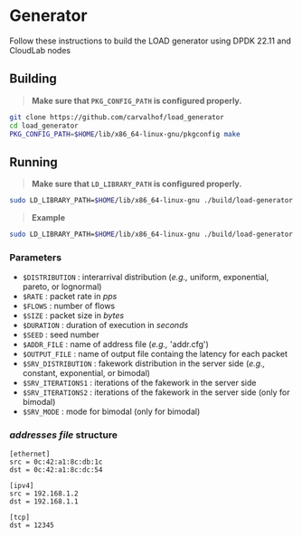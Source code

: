 # Generator

Follow these instructions to build the LOAD generator using DPDK 22.11 and CloudLab nodes

## Building

> **Make sure that `PKG_CONFIG_PATH` is configured properly.**

```bash
git clone https://github.com/carvalhof/load_generator
cd load_generator
PKG_CONFIG_PATH=$HOME/lib/x86_64-linux-gnu/pkgconfig make
```

## Running

> **Make sure that `LD_LIBRARY_PATH` is configured properly.**

```bash
sudo LD_LIBRARY_PATH=$HOME/lib/x86_64-linux-gnu ./build/load-generator -a 41:00.0 -n 4 -c 0xff -- -d $DISTRIBUTION -r $RATE -f $FLOWS -s $SIZE -t $DURATION -e $SEED -c $ADDR_FILE -o $OUTPUT_FILE -D $SRV_DISTRIBUTION -i $SRV_ITERATIONS1 -j $SRV_ITERATIONS2 -m $SRV_MODE
```

> **Example**

```bash
sudo LD_LIBRARY_PATH=$HOME/lib/x86_64-linux-gnu ./build/load-generator -a 41:00.0 -n 4 -c 0xff -- -d exponential -r 100000 -f 1 -s 128 -t 10 -e 37 -c addr.cfg -o output.dat -D constant -i 0 -j 0 -m 0
```

### Parameters

- `$DISTRIBUTION` : interarrival distribution (_e.g.,_ uniform, exponential, pareto, or lognormal)
- `$RATE` : packet rate in _pps_
- `$FLOWS` : number of flows
- `$SIZE` : packet size in _bytes_
- `$DURATION` : duration of execution in _seconds_
- `$SEED` : seed number
- `$ADDR_FILE` : name of address file (_e.g.,_ 'addr.cfg')
- `$OUTPUT_FILE` : name of output file containg the latency for each packet
- `$SRV_DISTRIBUTION` : fakework distribution in the server side (_e.g.,_ constant, exponential, or bimodal)
- `$SRV_ITERATIONS1` : iterations of the fakework in the server side
- `$SRV_ITERATIONS2` : iterations of the fakework in the server side (only for bimodal)
- `$SRV_MODE` : mode for bimodal (only for bimodal)


### _addresses file_ structure

```
[ethernet]
src = 0c:42:a1:8c:db:1c
dst = 0c:42:a1:8c:dc:54

[ipv4]
src = 192.168.1.2
dst = 192.168.1.1

[tcp]
dst = 12345
```
